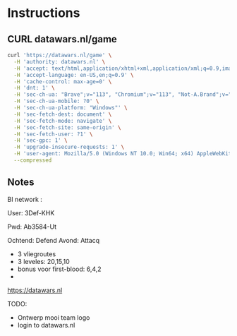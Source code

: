 # Instructions 

## CURL datawars.nl/game

```bash
curl 'https://datawars.nl/game' \
  -H 'authority: datawars.nl' \
  -H 'accept: text/html,application/xhtml+xml,application/xml;q=0.9,image/avif,image/webp,image/apng,*/*;q=0.8' \
  -H 'accept-language: en-US,en;q=0.9' \
  -H 'cache-control: max-age=0' \
  -H 'dnt: 1' \
  -H 'sec-ch-ua: "Brave";v="113", "Chromium";v="113", "Not-A.Brand";v="24"' \
  -H 'sec-ch-ua-mobile: ?0' \
  -H 'sec-ch-ua-platform: "Windows"' \
  -H 'sec-fetch-dest: document' \
  -H 'sec-fetch-mode: navigate' \
  -H 'sec-fetch-site: same-origin' \
  -H 'sec-fetch-user: ?1' \
  -H 'sec-gpc: 1' \
  -H 'upgrade-insecure-requests: 1' \
  -H 'user-agent: Mozilla/5.0 (Windows NT 10.0; Win64; x64) AppleWebKit/537.36 (KHTML, like Gecko) Chrome/113.0.0.0 Safari/537.36' \
  --compressed
```




## Notes
BI network :

User: 3Def-KHK

Pwd: Ab3584-Ut

Ochtend: Defend
Avond: Attacq

- 3 vliegroutes
- 3 leveles: 20,15,10
- bonus voor first-blood: 6,4,2
- 

https://datawars.nl

TODO:

- Ontwerp mooi team logo
- login to datawars.nl

